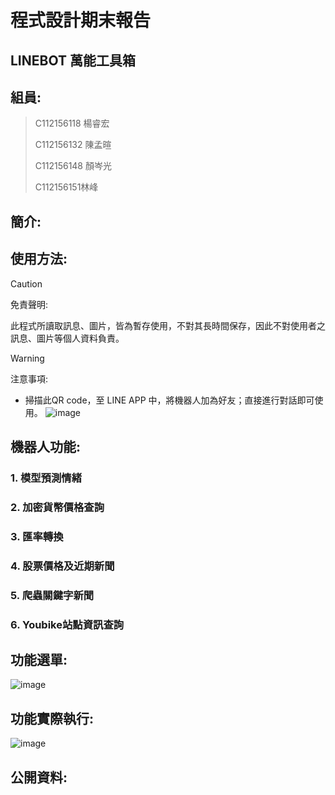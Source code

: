 程式設計期末報告
===
LINEBOT 萬能工具箱
---
## 組員:
>C112156118 楊睿宏
>
>C112156132 陳孟暄
>
>C112156148 顏岑光
>
>C112156151林峰
>

## 簡介:

## 使用方法:
> [!CAUTION]  
> 免責聲明:
>
> 此程式所讀取訊息、圖片，皆為暫存使用，不對其長時間保存，因此不對使用者之訊息、圖片等個人資料負責。
>

> [!WARNING]  
> 注意事項:
>
> 
- 掃描此QR code，至 LINE APP 中，將機器人加為好友；直接進行對話即可使用。
![image](https://github.com/user-attachments/assets/0b7f1691-e3ee-487a-bec4-0e65a55ca1aa)

## 機器人功能:
###  1. 模型預測情緒
###  2. 加密貨幣價格查詢
###  3. 匯率轉換
###  4. 股票價格及近期新聞
###  5. 爬蟲關鍵字新聞
###  6. Youbike站點資訊查詢
## 功能選單:
![image](https://github.com/user-attachments/assets/4674e9f7-796a-4a98-bee1-8a418550beef)
## 功能實際執行:
![image](https://github.com/user-attachments/assets/809cd6c8-fff9-442a-8893-5198228eb6c1)

## 公開資料:
